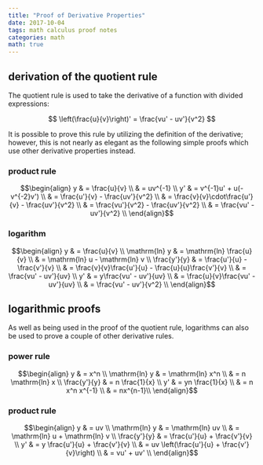 ```yaml
---
title: "Proof of Derivative Properties"
date: 2017-10-04
tags: math calculus proof notes
categories: math
math: true
---
```


## derivation of the quotient rule

The quotient rule is used to take the derivative of a function with divided
expressions:

$$
\left(\frac{u}{v}\right)' = \frac{vu' - uv'}{v^2}
$$

It is possible to prove this rule by utilizing the definition of the
derivative; however, this is not nearly as elegant as the following simple
proofs which use other derivative properties instead.

### product rule

$$\begin{align}
 y & = \frac{u}{v} \\
   & = uv^{-1} \\
y' & = v^{-1}u' + u(-v^{-2}v') \\
   & = \frac{u'}{v} - \frac{uv'}{v^2} \\
   & = \frac{v}{v}\cdot\frac{u'}{v} - \frac{uv'}{v^2} \\
   & = \frac{vu'}{v^2} - \frac{uv'}{v^2} \\
   & = \frac{vu' - uv'}{v^2} \\
\end{align}$$

### logarithm

$$\begin{align}
            y & = \frac{u}{v} \\
\mathrm{ln} y & = \mathrm{ln} \frac{u}{v} \\
              & = \mathrm{ln} u - \mathrm{ln} v \\
 \frac{y'}{y} & = \frac{u'}{u} - \frac{v'}{v} \\
              & = \frac{v}{v}\frac{u'}{u} - \frac{u}{u}\frac{v'}{v} \\
              & = \frac{vu' - uv'}{uv} \\
           y' & = y\frac{vu' - uv'}{uv} \\
              & = \frac{u}{v}\frac{vu' - uv'}{uv} \\
              & = \frac{vu' - uv'}{v^2} \\
\end{align}$$

## logarithmic proofs

As well as being used in the proof of the quotient rule, logarithms can also be
used to prove a couple of other derivative rules.

### power rule

$$\begin{align}
            y & = x^n \\
\mathrm{ln} y & = \mathrm{ln} x^n \\
              & = n \mathrm{ln} x \\
 \frac{y'}{y} & = n \frac{1}{x} \\
           y' & = yn \frac{1}{x} \\
              & = n x^n x^{-1} \\
              & = nx^{n-1}\\
\end{align}$$

### product rule

$$\begin{align}
            y & = uv \\
\mathrm{ln} y & = \mathrm{ln} uv \\
              & = \mathrm{ln} u + \mathrm{ln} v \\
 \frac{y'}{y} & = \frac{u'}{u} + \frac{v'}{v} \\
           y' & = y \frac{u'}{u} + \frac{v'}{v} \\
              & = uv \left(\frac{u'}{u} + \frac{v'}{v}\right) \\
              & = vu' + uv' \\
\end{align}$$
